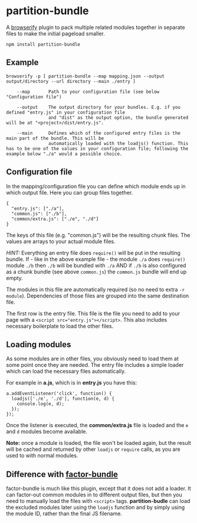 partition-bundle
================

A [browserify](https://www.npmjs.org/package/browserify) plugin to pack
multiple related modules together in separate files to make the initial
pageload smaller.

```
npm install partition-bundle
```

Example
-------

```
browserify -p [ partition-bundle --map mapping.json --output output/directory --url directory --main ./entry ]

    --map       Path to your configuration file (see below "Configuration file")

    --output    The output directory for your bundles. E.g. if you defined "entry.js" in your configuration file
                and "dist" as the output option, the bundle generated will be at "<project>/dist/entry.js".

    --main      Defines which of the configured entry files is the main part of the bundle. This will be      
                automatically loaded with the loadjs() function. This has to be one of the values in your configuration file; following the example below "./a" would a possible choice.
```

Configuration file
-------------------

In the mapping/configuration file you can define which module ends up in which
output file.  Here you can group files together.

```
{
  "entry.js": ["./a"],
  "common.js": ["./b"],
  "common/extra.js": ["./e", "./d"]
}
```
The keys of this file (e.g. "common.js") will be the resulting chunk files. The values are arrays to your actual module files.

*HINT:* Everything an entry file does `require()` will be put in the resulting bundle. If - like in the above example file - the module `./a` does `require()` module `./b` then `./b` will be bundled with `./a` AND if `./b` is also configured as a chunk bundle (see above `common.js`) the `common.js` bundle will end up empty.

The modules in this file are automatically required (so no need to extra `-r
module`). Dependencies of those files are grouped into the same destination
file.

The first row is the entry file. This file is the file you need to add to your
page with a `<script src="entry.js"></script>`. This also includes necessary
boilerplate to load the other files.

Loading modules
---------------

As some modules are in other files, you obviously need to load them at some
point once they are needed. The entry file includes a simple loader which
can load the necessary files automatically.

For example in **a.js**, which is in **entry.js** you have this:
```
a.addEventListener('click', function() {
  loadjs(['./e', './d'], function(e, d) {
    console.log(e, d);
  });
});
```

Once the listener is executed, the **common/extra.js** file is loaded and the
`e` and `d` modules become available.

**Note:** once a module is loaded, the file won't be loaded again, but the
result will be cached and returned by other `loadjs` or `require` calls, as
you are used to with normal modules.

Difference with [factor-bundle](https://www.npmjs.org/package/factor-bundle)
----------------------------------------------------------------------------

factor-bundle is much like this plugin, except that it does not add a loader.
It can factor-out common modules in to different output files, but then you
need to manually load the files with `<script>` tags. **partition-budle** can
load the excluded modules later using the `loadjs` function and by simply using
the module ID, rather than the final JS filename.
